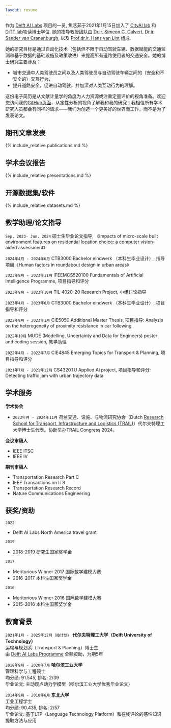 ```yaml
---
layout: resume
---
```

作为 [<u>Delft AI Labs</u>](https://www.tudelft.nl/ai/tu-delft-ai-labs) 项目的一员, 焦艺茹于2021年1月15日加入了 [<u>CityAI lab</u>](https://www.tudelft.nl/en/ai/cityai-lab) 和 [<u>DiTT lab</u>](https://www.tudelft.nl/citg/over-faculteit/afdelingen/transport-planning/research/labs/data-analytics-and-traffic-simulation-lab/dittlab-tu-delft/)攻读博士学位. 她的指导教授团队由 [<u>Dr.ir. Simeon C. Calvert</u>](https://scholar.google.nl/citations?user=pwVbHHEAAAAJ&hl=nl), [<u>Dr.ir. Sander van Cranenburgh</u>](https://scholar.google.nl/citations?user=-FNYwWYAAAAJ&hl=en&inst=6173373803492361994&oi=ao), 以及 [<u>Prof.dr.ir. Hans van Lint</u>](https://scholar.google.nl/citations?user=Q95PbrMAAAAJ&hl=en&inst=6173373803492361994&oi=sra) 组成.

她的研究目标是通过自动化技术（包括但不限于自动驾驶车辆、数据赋能的交通监测和基于数据的基础设施及政策改进）来提高所有道路使用者的交通安全。她的博士研究主要涉及：
  - 城市交通中人类驾驶员之间以及人类驾驶员与自动驾驶车辆之间的（安全和不安全的）交互行为，
  - 提升道路安全，促进自动驾驶，并加深对人类互动行为的理解。

这份电子简历是从文献计量学的角度为人力资源或注重定量评价的视角准备。欢迎您访问我的[GitHub页面](https://github.com/Yiru-Jiao)，从定性分析的视角了解我和我的研究；我相信所有学术研究人员都会有同样的请求——我们为创造一个更美好的世界而工作，而不是为了发表论文。


## 期刊文章发表
{% include_relative publications.md %}
<style>
  .remove-heading {
    display: none;
  }
</style>
<script>
  document.addEventListener("DOMContentLoaded", function() {
    // Get all h2 elements
    var headings = document.querySelectorAll("h2");
    // Loop through all h2 elements and check their text content
    headings.forEach(function(heading) {
      if (heading.textContent.trim() === "Publications") {
        heading.style.display = 'none';
      }
    });
  });
</script>


## 学术会议报告
{% include_relative presentations.md %}
<style>
  .remove-heading {
    display: none;
  }
</style>
<script>
  document.addEventListener("DOMContentLoaded", function() {
    // Get all h2 elements
    var headings = document.querySelectorAll("h2");
    // Loop through all h2 elements and check their text content
    headings.forEach(function(heading) {
      if (heading.textContent.trim() === "Presentations") {
        heading.style.display = 'none';
      }
    });
  });
</script>


## 开源数据集/软件
{% include_relative datasets.md %}
<style>
  .remove-heading {
    display: none;
  }
</style>
<script>
  document.addEventListener("DOMContentLoaded", function() {
    // Get all h2 elements
    var headings = document.querySelectorAll("h2");
    // Loop through all h2 elements and check their text content
    headings.forEach(function(heading) {
      if (heading.textContent.trim() === "Datasets/softwares") {
        heading.style.display = 'none';
      }
    });
  });
</script>


## 教学助理/论文指导

`Sep. 2023- Jun. 2024`
硕士生毕业论文指导, 《Impacts of micro-scale built environment features on residential location choice: a computer vision-aided assessment》

`2024年4月 - 2024年6月`
CTB3000 Bachelor eindwerk （本科生毕业设计）, 指导项目《Human factors in roundabout design in urban areas》

`2023年9月 - 2023年11月`
IFEEMCS520100 Fundamentals of Artificial Intelligence Programme, 项目指导和评分

`2023年9月 - 2023年10月`
TIL 4020-20 Research Project, 小组讨论指导

`2023年4月 - 2023年6月`
CTB3000 Bachelor eindwerk （本科生毕业设计）, 项目指导和评分

`2022年9月 - 2023年1月`
CIE5050 Additional Master Thesis, 项目指导: Analysis on the heterogeneity of proximity resistance in car following

`2022年10月`
MUDE (Modelling, Uncertainty and Data for Engineers) poster and coding session, 教学助理

`2022年4月 - 2022年7月`
CIE4845 Emerging Topics for Transport & Planning, 项目指导和评分

`2021年7月 - 2021年12月`
CS4320TU Applied AI project, 项目指导和评分: Detecting traffic jam with urban trajectory data


## 学术服务

__学术协会__
- `2023年月 - 2024年11月` 荷兰交通、设施、与物流研究协会（Dutch [<u>Research School for Transport, Infrastructure and Logistics (TRAIL)</u>](https://rstrail.nl)）代尔夫特理工大学博士生代表。协助举办TRAIL Congress 2024。

__会议审稿人__
- IEEE ITSC
- IEEE IV

__期刊审稿人__
- Transportation Research Part C
- IEEE Transactions on ITS
- Transportation Research Record
- Nature Communications Engineering


## 获奖/资助

`2022`
- Delft AI Labs North America travel grant

`2019`
- 2018-2019 研究生国家奖学金

`2017`
- Meritorious Winner 2017 国际数学建模大赛
- 2016-2017 本科生国家奖学金

`2016`
- Meritorious Winner 2016 国际数学建模大赛
- 2015-2016 本科生国家奖学金


## 教育背景

`2021年1月 - 2025年12月（按计划）`
__代尔夫特理工大学（Delft University of Technology）__\
运输与规划系（Transport & Planning）博士生\
由 [<u>Delft AI Labs Programme</u>](https://www.tudelft.nl/ai/tu-delft-ai-labs) 全额资助，为期5年

`2018年9月 - 2020年7月`
__哈尔滨工业大学__\
管理科学与工程硕士\
均分绩: 91.545, 排名: 2/39\
毕业论文: 主动观点动力学模型（哈尔滨工业大学优秀毕业论文）

`2014年9月 - 2018年6月`
__东北大学__\
工业工程学士\
均分绩: 90.435, 排名: 2/57\
毕业论文: 基于LTP（Language Technology Platform）和在线评论的感性知识提取方法与应用

